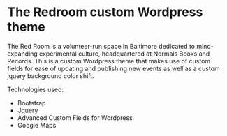 # The Redroom custom Wordpress theme

The Red Room is a volunteer-run space in Baltimore dedicated to mind-expanding experimental culture, headquartered at Normals Books and Records. This is a custom Wordpress theme that makes use of custom fields for ease of updating and publishing new events as well as a custom jquery background color shift.

Technologies used:
* Bootstrap
* Jquery
* Advanced Custom Fields for Wordpress
* Google Maps

